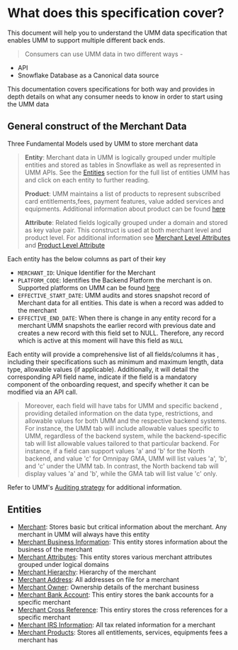 # What does this specification cover?

This document will help you to understand the UMM data specification that enables UMM to support multiple different back ends.

> Consumers can use UMM data in two different ways -

* API
* Snowflake Database as a Canonical data source

 This documentation covers specifications for both way and provides in depth details on what any consumer needs to know in order to start using the UMM data

## General construct of the Merchant Data

Three Fundamental Models used by UMM to store merchant data

> **Entity**: Merchant data in UMM is logically grouped under multiple entities and stored as tables in Snowflake as well as represented in UMM APIs. See the [Entities](#entities) section for the full list of entities UMM has and click on each entity to further reading.
>
> **Product**: UMM maintains a list of products to represent subscribed card entitlements,fees, payment features, value added services and equipments. Additional information about product can be found [here](?path=docs/specification/merchant/products.md)
>
> **Attribute**: Related fields logically grouped under a domain and stored as key value pair. This construct is used at both merchant level and product level. For additional information see [Merchant Level Attributes](?path=docs/specification/merchant/merchantAttributes.md) and [Product Level Attribute](?path=path=docs/specification/merchant/products.md)

Each entity has the below columns as part of their key

* `MERCHANT_ID`: Unique Identifier for the Merchant
* `PLATFORM_CODE`: Identifies the Backend Platform the merchant is on. Supported platforms on UMM can be found [here](?path=docs/specification/supportedPlatforms.md)
* `EFFECTIVE_START_DATE`: UMM audits and stores snapshot record of Merchant data for all entities. This date is when a record was added to the merchant
* `EFFECTIVE_END_DATE`: When there is change in any entity record for a merchant UMM snapshots the earlier record with previous date and creates a new record with this field set to NULL. Therefore, any record which is active at this moment will have this field as `NULL`

Each entity will provide a comprehensive list of all fields/columns it has , including their specifications such as minimum and maximum length, data type, allowable values (if applicable). Additionally, it will detail the corresponding API field name, indicate if the field is a mandatory component of the onboarding request, and specify whether it can be modified via an API call.

> Moreover, each field will have tabs for UMM and specific backend , providing detailed information on the data type, restrictions, and allowable values for both UMM and the respective backend systems. For instance, the UMM tab will include allowable values specific to UMM, regardless of the backend system, while the backend-specific tab will list allowable values tailored to that particular backend. For instance, if a field can support values 'a' and 'b' for the North backend, and value 'c' for Omnipay GMA, UMM will list values 'a', 'b', and 'c' under the UMM tab. In contrast, the North backend tab will display values 'a' and 'b', while the GMA tab will list value 'c' only.

Refer to UMM's [Auditing strategy](?path=docs/specification/merchant/audit/merchantAuditing.md) for additional information.

## Entities

* [Merchant](?path=docs/specification/merchant/merchant.md): Stores basic but critical information about the merchant. Any merchant in UMM will always have this entity
* [Merchant Business Information](?docs/specification/merchant/MerchantBusinessInformation.md): This entity stores information about the business of the merchant
* [Merchant Attributes](?path=docs/specification/merchant/merchantAttributes.md): This entity stores various merchant attributes grouped under logical domains
* [Merchant Hierarchy](?path=docs/specification/merchant/MerchantHierarchy.md): Hierarchy of the merchant
* [Merchant Address](?path=docs/specification/merchant/MerchantAddress.md): All addresses on file for a merchant
* [Merchant Owner](?path=docs/specification/merchant/MerchantOwner.md): Ownership details of the merchant business
* [Merchant Bank Account](?path=docs/specification/merchant/MerchantBankAccount.md): This entiry stores the bank accounts for a specific merchant
* [Merchant Cross Reference](?path=docs/specification/merchant/Merchant_Xref.md): This entiry stores the cross references for a specific merchant
* [Merchant IRS Information](?path=docs/specification/merchant/Tax_Adtnl_Data_US.md): All tax related information for a merchant
* [Merchant Products](?path=docs/specification/merchant/merchantProduct.md): Stores all entitlements, services, equipments fees a merchant has 
<!-- and further segregated into following logical groups
 * [Entitlements](?path=docs/specification/products_entitlements.md): Contains all acquiring entitlements e.g. MasterCard, VISA etc. [🔗](?path=docs/specification/merchant/prodAttributes_Entitlements.md)
  * [Equipment](?path=docs/specification/products_equipments.md): Contains all acquiring entitlements e.g. MasterCard, VISA etc. [🔗](?path=docs/specification/merchant/productAttributes_equipment.md)
  * [Fees](?path=docs/specification/products_fees.md): All fees for a merchant [🔗](?path=docs/specification/merchant/productAttributes_fees.md)
  * [Value Added Services](?path=docs/specification/products_vas.md): Example of Value Added services would be TransArmor, Auth Optimization etc. [🔗](?path=docs/specification/merchant/productAttributes_VAS.md)  -->
